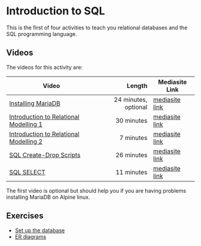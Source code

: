 # Introduction to SQL

This is the first of four activities to teach you relational databases and the SQL programming language.

## Videos

The videos for this activity are:

| Video | Length | Mediasite Link |
|-------|-------:|----------------|
| [Installing MariaDB](https://ams-hsta-ims-ond.mediasite.com/MediasiteDeliver/vol01/bristoluniversity/MP4Video/429083c5-b684-4d31-9b8b-44a8cd235423.mp4/QualityLevels(699000)) | 24 minutes, optional | [mediasite link](https://mediasite.bris.ac.uk/Mediasite/Play/2a24bf2b1190463391295aeb8adc392b1d) |
| [Introduction to Relational Modelling 1](https://ams-hsta-ims-ond.mediasite.com/MediasiteDeliver/vol01/bristoluniversity/MP4Video/ad6c51a3-c7ee-4143-875c-7b400815c61d.mp4/QualityLevels(699000)) | 30 minutes | [mediasite link](https://mediasite.bris.ac.uk/Mediasite/Play/43f44fe7c4c3422cbf7faddfa68cebd11d) |
| [Introduction to Relational Modelling 2](https://ams-hsta-ims-ond.mediasite.com/MediasiteDeliver/vol01/bristoluniversity/MP4Video/aaaf526a-eb05-44d8-b25f-55fa121ef494.mp4/QualityLevels(699000)) | 7 minutes | [mediasite link](https://mediasite.bris.ac.uk/Mediasite/Play/dd89be0cabbe409ebda7755f8a8ec8cf1d) |
| [SQL Create-Drop Scripts](https://ams-hsta-ims-ond.mediasite.com/MediasiteDeliver/vol01/bristoluniversity/MP4Video/54d63f28-708e-406d-a774-45570ca38e88.mp4/QualityLevels(699000)) | 26 minutes | [mediasite link](https://mediasite.bris.ac.uk/Mediasite/Play/11542b725bf64dbca856056c705a22261d) |
| [SQL SELECT](https://ams-hsta-ims-ond.mediasite.com/MediasiteDeliver/vol01/bristoluniversity/MP4Video/b71c5518-25fb-4b94-920d-293bef725846.mp4/QualityLevels(699000)) | 11 minutes | [mediasite link](https://mediasite.bris.ac.uk/Mediasite/Play/bdbc27f3871e4555b324b8766d3426711d) |

The first video is optional but should help you if you are having problems installing MariaDB on Alpine linux.

## Exercises

  - [Set up the database](./setup.md)
  - [ER diagrams](./er-diagram.md)